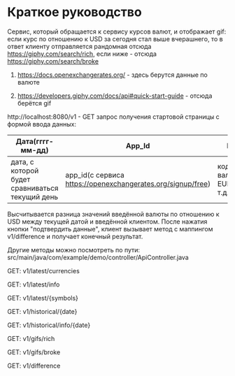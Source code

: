 # Краткое руководство

Cервис, который обращается к сервису курсов валют, и отображает gif:
если курс по отношению к USD за сегодня стал выше вчерашнего, то в ответ клиенту отправляется рандомная отсюда https://giphy.com/search/rich,
если ниже - отсюда https://giphy.com/search/broke

1) https://docs.openexchangerates.org/ - здесь берутся данные по валюте

2) https://developers.giphy.com/docs/api#quick-start-guide - отсюда берётся gif

http://localhost:8080/v1 - GET запрос получения стартовой страницы с формой ввода данных: 

| Дата(гггг-мм-дд)                               | App_Id                                                     | Валюта                          |
| -------------                                  | --------------                                             | --------                        |
| дата, с которой будет сравниваться текущий день| app_id(с сервиса https://openexchangerates.org/signup/free)| код валюты(RUB, EUR, BTC и т.д.)|

Высчитывается разница значений введённой валюты по отношению к USD между текущей датой и введённой клиентом. 
После нажатия кнопки "подтвердить данные", клиент вызывает метод с маппингом v1/difference и получает конечный результат.

Другие методы можно посмотреть по пути: src/main/java/com/example/demo/controller/ApiController.java

GET: v1/latest/currencies

GET: v1/latest/info

GET: v1/latest/{symbols}

GET: v1/historical/{date}

GET: v1/historical/info/{date}

GET: v1/gifs/rich

GET: v1/gifs/broke

GET: v1/difference

